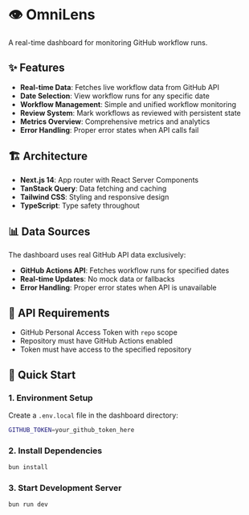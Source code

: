 # 👁️ OmniLens

A real-time dashboard for monitoring GitHub workflow runs.

## ✨ Features

- **Real-time Data**: Fetches live workflow data from GitHub API
- **Date Selection**: View workflow runs for any specific date
- **Workflow Management**: Simple and unified workflow monitoring
- **Review System**: Mark workflows as reviewed with persistent state
- **Metrics Overview**: Comprehensive metrics and analytics
- **Error Handling**: Proper error states when API calls fail

## 🏗️ Architecture

- **Next.js 14**: App router with React Server Components
- **TanStack Query**: Data fetching and caching
- **Tailwind CSS**: Styling and responsive design
- **TypeScript**: Type safety throughout

## 📊 Data Sources

The dashboard uses real GitHub API data exclusively:
- **GitHub Actions API**: Fetches workflow runs for specified dates
- **Real-time Updates**: No mock data or fallbacks
- **Error Handling**: Proper error states when API is unavailable

## 🔑 API Requirements

- GitHub Personal Access Token with `repo` scope
- Repository must have GitHub Actions enabled
- Token must have access to the specified repository

## 🚀 Quick Start

### 1. Environment Setup

Create a `.env.local` file in the dashboard directory:

```bash
GITHUB_TOKEN=your_github_token_here
```

### 2. Install Dependencies

```bash
bun install
```

### 3. Start Development Server

```bash
bun run dev
```
